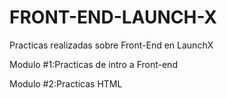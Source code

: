 # FRONT-END-LAUNCH-X

Practicas realizadas sobre Front-End en LaunchX

Modulo #1:Practicas de intro a Front-end


Modulo #2:Practicas HTML
